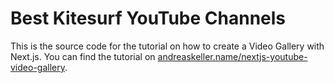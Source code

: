 # Best Kitesurf YouTube Channels

This is the source code for the tutorial on how to create a Video Gallery with Next.js. You can find the tutorial on [andreaskeller.name/nextjs-youtube-video-gallery](https://andreaskeller.name/blog/nextjs-youtube-video-gallery).
